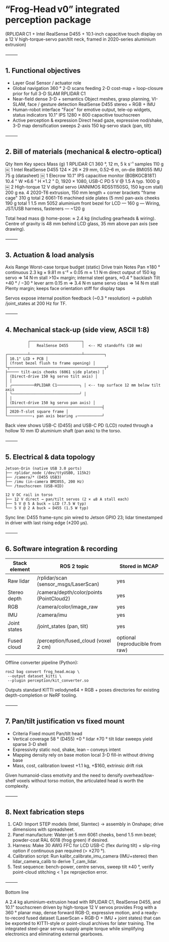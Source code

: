 # “Frog‑Head v0” integrated perception package

(RPLIDAR C1 + Intel RealSense D455 + 10.1-inch capacitive touch display on a 12 V high-torque-servo pan/tilt neck, framed in 2020-series aluminium extrusion)

⸻

## 1. Functional objectives

- Layer Goal Sensor / actuator role
- Global navigation 360 ° 2-D scans feeding 2-D cost-map + loop-closure prior for full 3-D SLAM RPLIDAR C1
- Near-field dense 3-D + semantics Object meshes, grasp planning, VI-SLAM, face / gesture detection RealSense D455 stereo + RGB + IMU
- Human-robot interface "Face" for emotive output, tele-op widgets, status indicators 10.1" IPS 1280 × 800 capacitive touchscreen
- Active perception & expression Direct head gaze, expressive nod/shake, 3-D map densification sweeps 2-axis 150 kg-servo stack (pan, tilt)

⸻

## 2. Bill of materials (mechanical & electro-optical)

Qty Item Key specs Mass (g)
1 RPLIDAR C1 360 °, 12 m, 5 k s⁻¹ samples 110 g ￼
1 Intel RealSense D455 124 × 26 × 29 mm, 0.52–6 m, on-die BMI055 IMU 75 g (datasheet) ￼
1 Elecrow 10.1" IPS capacitive monitor (B0BKGCB18T) 10.4 " W ×6.6 " H ×1.2 " D, 1920 × 1080, USB-C PD 5 V @ 1.5 A typ. 1000 g ￼
2 High-torque 12 V digital servo (ANNIMOS RDS51150SG, 150 kg·cm stall) 200 g ea.
4 2020-T6 extrusion, 150 mm length + corner brackets "frame cage" 310 g total
2 6061-T6 machined side plates (5 mm) pan-axis cheeks 190 g total
1 1.5 mm 5052 aluminium front bezel for LCD — 160 g
— Wiring, JST/USB harness, fasteners — ~120 g

Total head mass @ home-pose: ≈ 2.4 kg (including gearheads & wiring).
Centre of gravity is 48 mm behind LCD glass, 35 mm above pan axis (see drawing).

⸻

## 3. Actuation & load analysis

Axis Range Worst-case torque budget (static) Drive train Notes
Pan ±180 ° continuous 2.3 kg × 9.81 m s⁻² × 0.05 m ≈ 1.1 N·m direct output of 150 kg servo ⇒ 14 N·m stall >10× margin; internal steel gears, ≈0.4 ° backlash
Tilt +40 ° / −30 ° lever arm 0.15 m ⇒ 3.4 N·m same servo class ⇒ 14 N·m stall Plenty margin; keeps face orientation stiff for display taps

Servos expose internal position feedback (~0.3 ° resolution) → publish /joint_states at 200 Hz for TF.

⸻

## 4. Mechanical stack-up (side view, ASCII 1:8)

```
          ┌───────────────────────┐
          │   RealSense D455      │  <-- M2 standoffs (10 mm)

┌─────────┴───────────────────────┴─────────┐
│ 10.1" LCD + PCB │
│ (front bezel flush to frame opening) │
└┬──────────────────────────────────────────┬┘
├───── tilt-axis cheeks (6061 side plates) │
│ (Direct-drive 150 kg servo tilt axis) │
│ │
│ ╭──────────RPLIDAR C1──────────╮ │ <-- top surface 12 mm below tilt axis
│ ╰──────────────────────────────╯ │
│ │
│ (Direct-drive 150 kg servo pan axis) │
├──────────────────────────────────────────┤
│ 2020-T-slot square frame │
└───────────↓ pan axis bearing ↓───────────┘
```

Back view shows USB-C (D455) and USB-C PD (LCD) routed through a hollow 10 mm ID aluminium shaft (pan axis) to the torso.

⸻

## 5. Electrical & data topology

```
Jetson-Orin (native USB 3.0 ports)
├── rplidar_node (/dev/ttyUSB0, 115k2)
├── /camera/* (D455 USB3)
├── /imu (in-camera BMI055, 200 Hz)
└── /touchscreen (USB-HID)

12 V DC rail in torso
├── 12 V direct → pan/tilt servos (2 × ≤8 A stall each)
├── 5 V @ 5 A buck → LCD (7.5 W typ)
└── 5 V @ 2 A buck → D455 (1.5 W typ)
```

Sync line: D455 frame-sync pin wired to Jetson GPIO 23; lidar timestamped in driver with last rising edge (±200 µs).

⸻

## 6. Software integration & recording

| Stack element | ROS 2 topic                              | Stored in MCAP                   |
| ------------- | ---------------------------------------- | -------------------------------- |
| Raw lidar     | /rplidar/scan (sensor_msgs/LaserScan)    | yes                              |
| Stereo depth  | /camera/depth/color/points (PointCloud2) | yes                              |
| RGB           | /camera/color/image_raw                  | yes                              |
| IMU           | /camera/imu                              | yes                              |
| Joint states  | /joint_states (pan, tilt)                | yes                              |
| Fused cloud   | /perception/fused_cloud (voxel 2 cm)     | optional (reproducible from raw) |

Offline converter pipeline (Python):

```
ros2 bag convert frog_head.mcap \
 --output dataset_kitti \
 --plugin perception/kit_converter.so
```

Outputs standard KITTI velodyne64 + RGB + poses directories for existing depth-completion or NeRF tooling.

⸻

## 7. Pan/tilt justification vs fixed mount

- Criteria Fixed mount Pan/tilt head
- Vertical coverage 58 ° (D455) +0 ° lidar ±70 ° tilt lidar sweeps yield sparse 3-D shell
- Expressivity static nod, shake, lean – conveys intent
- Mapping density rely on base motion local 3-D fill-in without driving base
- Mass, cost, calibration lowest +1.1 kg, +$160, extrinsic drift risk

Given humanoid-class emotivity and the need to densify overhead/low-shelf voxels without torso motion, the articulated head is worth the complexity.

⸻

## 8. Next fabrication steps

1. CAD: Import STEP models (Intel, Slamtec) → assembly in Onshape; drive dimensions with spreadsheet.
2. Panel manufacture: Water-jet 5 mm 6061 cheeks, bend 1.5 mm bezel; powder-coat RAL 6018 (frog green) if desired.
3. Harness: Make 30 AWG FFC for LCD USB-C (flex during tilt) + slip-ring option if continuous pan required (> ±270 °).
4. Calibration script: Run kalibr_calibrate_imu_camera (IMU+stereo) then lidar_camera_calib to derive T_cam_lidar.
5. Test sequence: bench-power, centre servos, sweep tilt ±40 °, verify point-cloud stitching < 1 px reprojection error.

⸻

Bottom line

A 2.4 kg aluminium-extrusion head with RPLIDAR C1, RealSense D455, and 10.1" touchscreen driven by high-torque 12 V servos provides Frog with a 360 ° planar map, dense forward RGB-D, expressive motion, and a ready-to-record fused dataset (LaserScan + RGB-D + IMU + joint states) that can be exported to KITTI-style or point-cloud archives for later training. The integrated steel-gear servos supply ample torque while simplifying electronics and eliminating external gearboxes.
